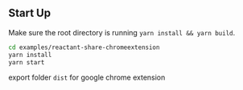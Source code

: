 ## Start Up

Make sure the root directory is running `yarn install && yarn build`.

```sh
cd examples/reactant-share-chromeextension
yarn install
yarn start
```

export folder `dist` for google chrome extension
